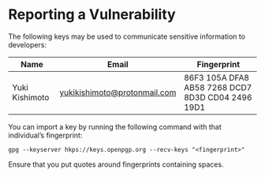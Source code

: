 # Reporting a Vulnerability

The following keys may be used to communicate sensitive information to developers:

| Name                | Email                               | Fingerprint                                                                               |
| ------------------- | ----------------------------------- | ----------------------------------------------------------------------------------------- |
| Yuki Kishimoto      | yukikishimoto@protonmail.com        | 86F3 105A DFA8 AB58 7268  DCD7 8D3D CD04 2496 19D1                                        |
 	
You can import a key by running the following command with that individual’s fingerprint: 

```
gpg --keyserver hkps://keys.openpgp.org --recv-keys "<fingerprint>"
``` 

Ensure that you put quotes around fingerprints containing spaces.
